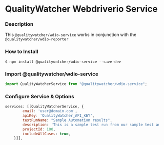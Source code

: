 # QualityWatcher Webdriverio Service

### Description
This `@qualitywatcher/wdio-service` works in conjunction with the `@qualitywatcher/wdio-reporter`

### How to Install
```shell
$ npm install @qualitywatcher/wdio-service --save-dev
```

### Import @qualitywatcher/wdio-service
```javascript
import QualityWatcherService from "@qualitywatcher/wdio-service";
```

### Configure Service & Options

```Javascript
services: [[QualityWatcherService, {
        email: 'user@domain.com',
        apiKey: 'QualityWatcher_API_KEY',
        testRunName: "Sample Automation results",
        description: 'This is a sample test run from our sample test automation.',
        projectId: 100,
        includeAllCases: true,
    }]],
```